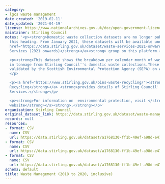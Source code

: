 ```yaml
---
category:
- lgcs waste management
date_created: '2019-02-11'
date_updated: '2021-04-19'
license: https://www.nationalarchives.gov.uk/doc/open-government-licence/version/3/
maintainer: Stirling Council
notes: '<p><strong>Domestic waste collection datasets are no longer published under
  this heading. From January 2021, these datasets will be available under the </strong><a
  href="https://data.stirling.gov.uk/dataset/waste-services-2021-onwards"><strong>Waste
  Services (2021 onwards)</strong></a><strong> group on this platform.</strong></p>

  <p><strong>This dataset shows the breakdown per calendar month of waste received
  in tonnage from Stirling Council''s domestic waste collections.These figures are
  validated by the Scottish Environmental Protection Agency (SEPA) on an annual basis</strong>
  </p>

  <p><a href="https://www.stirling.gov.uk/bins-waste-recycling/"><strong>Bins &amp;
  Recycling</strong></a> <strong>provides details of Stirling Council''s Waste Management
  Services.</strong></p>

  <p><strong>For information on  environmental protection, visit </strong><a href="https://www.sepa.org.uk/"><strong>SEPA''s
  website</strong></a><strong>.</strong></p>'
organization: Stirling Council
original_dataset_link: https://data.stirling.gov.uk/dataset/waste-management
records: null
resources:
- format: CSV
  name: CSV
  url: https://data.stirling.gov.uk/dataset/a1768130-ff1b-49ef-a98d-e474ab8a94e0/resource/1dc20298-7291-4937-ad19-6e66566b8d6c/download/20190322-waste-management-january-to-december-2018.csv
- format: CSV
  name: CSV
  url: https://data.stirling.gov.uk/dataset/a1768130-ff1b-49ef-a98d-e474ab8a94e0/resource/d5fa214b-1cd3-4b4d-9624-f91e302ba1d2/download/20200116-waste-management-january-to-december-2019.csv
- format: CSV
  name: CSV
  url: https://data.stirling.gov.uk/dataset/a1768130-ff1b-49ef-a98d-e474ab8a94e0/resource/22683cc9-d7fc-4a87-8001-c9dc4e4e4a62/download/20210115-waste-management-january-to-december-2020.csv
schema: default
title: Waste Management (2018 to 2020, inclusive)
---
```

